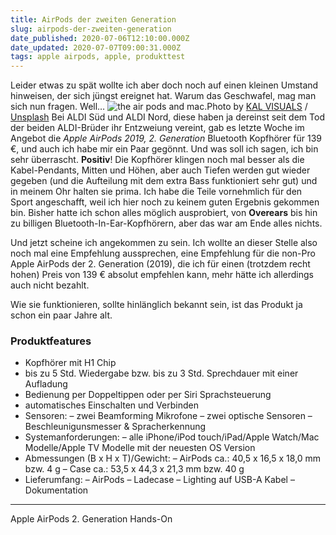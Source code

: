 ```yaml
---
title: AirPods der zweiten Generation
slug: airpods-der-zweiten-generation
date_published: 2020-07-06T12:10:00.000Z
date_updated: 2020-07-07T09:00:31.000Z
tags: apple airpods, apple, produkttest
---
```


Leider etwas zu spät wollte ich aber doch noch auf einen kleinen Umstand hinweisen, der sich jüngst ereignet hat. Warum das Geschwafel, mag man sich nun fragen. Well… 
![the air pods and mac.](https://images.unsplash.com/photo-1536273830236-c825e8ee283f?ixlib=rb-1.2.1&amp;q=80&amp;fm=jpg&amp;crop=entropy&amp;cs=tinysrgb&amp;w=2000&amp;fit=max&amp;ixid=eyJhcHBfaWQiOjExNzczfQ)Photo by [KAL VISUALS](https://unsplash.com/@kalvisuals?utm_source=ghost&utm_medium=referral&utm_campaign=api-credit) / [Unsplash](https://unsplash.com/?utm_source=ghost&utm_medium=referral&utm_campaign=api-credit)
Bei ALDI Süd und ALDI Nord, diese haben ja dereinst seit dem Tod der beiden ALDI-Brüder ihr Entzweiung vereint, gab es letzte Woche im Angebot die *Apple AirPods 2019, 2. Generation* Bluetooth Kopfhörer für 139 €, und auch ich habe mir ein Paar gegönnt. Und was soll ich sagen, ich bin sehr überrascht. **Positiv**! Die Kopfhörer klingen noch mal besser als die Kabel-Pendants, Mitten und Höhen, aber auch Tiefen werden gut wieder gegeben (und die Aufteilung mit dem extra Bass funktioniert sehr gut) und in meinem Ohr halten sie prima. Ich habe die Teile vornehmlich für den Sport angeschafft, weil ich hier noch zu keinem guten Ergebnis gekommen bin. Bisher hatte ich schon alles möglich ausprobiert, von **Overears** bis hin zu billigen Bluetooth-In-Ear-Kopfhörern, aber das war am Ende alles nichts.

Und jetzt scheine ich angekommen zu sein. Ich wollte an dieser Stelle also noch mal eine Empfehlung aussprechen, eine Empfehlung für die non-Pro Apple
AirPods der 2. Generation (2019), die ich für einen (trotzdem recht hohen) Preis von 139 € absolut empfehlen kann, mehr hätte ich allerdings auch nicht bezahlt. 

Wie sie funktionieren, sollte hinlänglich bekannt sein, ist das Produkt ja schon ein paar Jahre alt. 

### Produktfeatures

- Kopfhörer mit H1 Chip
- bis zu 5 Std. Wiedergabe bzw. bis zu 3 Std. Sprechdauer mit einer Aufladung
- Bedienung per Doppeltippen oder per Siri Sprachsteuerung
- automatisches Einschalten und Verbinden
- Sensoren:
– zwei Beamforming Mikrofone
– zwei optische Sensoren
– Beschleunigunsmesser & Spracherkennung
- Systemanforderungen:
– alle iPhone/iPod touch/iPad/Apple Watch/Mac Modelle/Apple TV Modelle mit der neuesten OS Version
- Abmessungen (B x H x T)/Gewicht:
– AirPods ca.: 40,5 x 16,5 x 18,0 mm bzw. 4 g
– Case ca.: 53,5 x 44,3 x 21,3 mm bzw. 40 g
- Lieferumfang:
– AirPods
– Ladecase
– Lighting auf USB-A Kabel
– Dokumentation

---
Apple AirPods 2. Generation Hands-On
